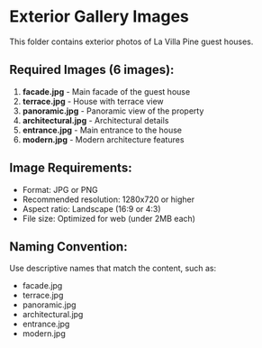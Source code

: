 # Exterior Gallery Images

This folder contains exterior photos of La Villa Pine guest houses.

## Required Images (6 images):
1. **facade.jpg** - Main facade of the guest house
2. **terrace.jpg** - House with terrace view
3. **panoramic.jpg** - Panoramic view of the property
4. **architectural.jpg** - Architectural details
5. **entrance.jpg** - Main entrance to the house
6. **modern.jpg** - Modern architecture features

## Image Requirements:
- Format: JPG or PNG
- Recommended resolution: 1280x720 or higher
- Aspect ratio: Landscape (16:9 or 4:3)
- File size: Optimized for web (under 2MB each)

## Naming Convention:
Use descriptive names that match the content, such as:
- facade.jpg
- terrace.jpg
- panoramic.jpg
- architectural.jpg
- entrance.jpg
- modern.jpg